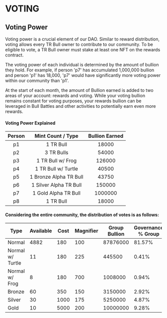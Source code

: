 # VOTING

## Voting Power

Voting power is a crucial element of our DAO. Similar to reward distribution, voting allows every TR Bull owner to contribute to our community. To be eligible to vote, a TR Bull owner must stake at least one NFT on the rewards contract.

The voting power of each individual is determined by the amount of bullion they hold. For example, if person 'p7' has accumulated 1,000,000 bullion and person 'p1' has 18,000, 'p7' would have significantly more voting power within our community than 'p1'.

At the start of each month, the amount of Bullion earned is added to two areas of your account: rewards and voting. While your voting bullion remains constant for voting purposes, your rewards bullion can be leveraged in Bull Battles and other activities to potentially earn even more rewards.

#### Voting Power Explained

| Person |    Mint Count / Type   | Bullion Earned |
| :----: | :--------------------: | :------------: |
|   p1   |        1 TR Bull       |      18000     |
|   p2   |       3 TR Bulls       |      54000     |
|   p3   |    1 TR Bull w/ Frog   |     126000     |
|   p4   |   1 TR Bull w/ Turtle  |      40500     |
|   p5   | 1 Bronze Alpha TR Bull |      43750     |
|   p6   | 1 Silver Alpha TR Bull |     150000     |
|   p7   |  1 Gold Alpha TR Bull  |     1000000    |
|   p8   |        1 TR Bull       |      18000     |



#### Considering the entire community, the distribution of votes is as follows:



| Type             | Available | Cost | Magnifier | Group Bullion | Governance % Group | Governance % per NFT |
| ---------------- | --------- | ---- | --------- | ------------- | ------------------ | -------------------- |
| Normal           | 4882      | 180  | 100       | 87876000      | 81.57%             | 0.0167%              |
| Normal w/ Turtle | 11        | 180  | 225       | 445500        | 0.41%              | 0.0376%              |
| Normal w/ Frog   | 8         | 180  | 700       | 1008000       | 0.94%              | 0.1170%              |
| Bronze           | 60        | 350  | 150       | 3150000       | 2.92%              | 0.0487%              |
| Silver           | 30        | 1000 | 175       | 5250000       | 4.87%              | 0.1624%              |
| Gold             | 10        | 5000 | 200       | 10000000      | 9.28%              | 0.9283%              |

